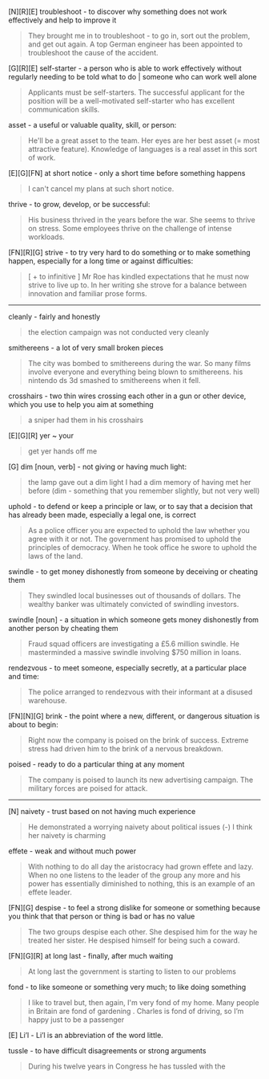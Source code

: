 [N][R][E] troubleshoot - to discover why something does not work effectively and help to improve it
> They brought me in to troubleshoot - to go in, sort out the problem, and get out again.
> A top German engineer has been appointed to troubleshoot the cause of the accident.

[G][R][E] self-starter -  a person who is able to work effectively without regularly needing to be told what to do | someone who can work well alone
> Applicants must be self-starters.
> The successful applicant for the position will be a well-motivated self-starter who has excellent communication skills.

asset - a useful or valuable quality, skill, or person:
> He'll be a great asset to the team.
> Her eyes are her best asset (= most attractive feature).
> Knowledge of languages is a real asset in this sort of work.

[E][G][FN] at short notice - only a short time before something happens
> I can't cancel my plans at such short notice.

thrive - to grow, develop, or be successful:
> His business thrived in the years before the war.
> She seems to thrive on stress.
> Some employees thrive on the challenge of intense workloads.

[FN][R][G] strive - to try very hard to do something or to make something happen, especially for a long time or against difficulties:
> [ + to infinitive ] Mr Roe has kindled expectations that he must now strive to live up to.
> In her writing she strove for a balance between innovation and familiar prose forms.

--- 
cleanly - fairly and honestly
> the election campaign was not conducted very cleanly

smithereens - a lot of very small broken pieces
> The city was bombed to smithereens during the war.
> So many films involve everyone and everything being blown to smithereens.
> his nintendo ds 3d smashed to smithereens when it fell.

crosshairs - two thin wires crossing each other in a gun or other device, which you use to help you aim at something
> a sniper had them in his crosshairs

[E][G][R] yer ~ your
> get yer hands off me

[G] dim [noun, verb] - not giving or having much light:
> the lamp gave out a dim light
> I had a dim memory of having met her before (dim - something that you remember slightly, but not very well)

uphold - to defend or keep a principle or law, or to say that a decision that has already been made, especially a legal one, is correct
> As a police officer you are expected to uphold the law whether you agree with it or not.
> The government has promised to uphold the principles of democracy.
> When he took office he swore to uphold the laws of the land.

swindle - to get money dishonestly from someone by deceiving or cheating them
> They swindled local businesses out of thousands of dollars.
> The wealthy banker was ultimately convicted of swindling investors.

swindle [noun] - a situation in which someone gets money dishonestly from another person by cheating them
> Fraud squad officers are investigating a £5.6 million swindle.
> He masterminded a massive swindle involving $750 million in loans. 

rendezvous - to meet someone, especially secretly, at a particular place and time:
> The police arranged to rendezvous with their informant at a disused warehouse.

[FN][N][G] brink - the point where a new, different, or dangerous situation is about to begin:
> Right now the company is poised on the brink of success.
> Extreme stress had driven him to the brink of a nervous breakdown.

poised - ready to do a particular thing at any moment
> The company is poised to launch its new advertising campaign.
> The military forces are poised for attack.

--- 

[N] naivety - trust based on not having much experience
>  He demonstrated a worrying naivety about political issues (-)
>  I think her naivety is charming

effete - weak and without much power
> With nothing to do all day the aristocracy had grown effete and lazy.
> When no one listens to the leader of the group any more and his power has essentially diminished to nothing, this is an example of an effete leader.

[FN][G] despise - to feel a strong dislike for someone or something because you think that that person or thing is bad or has no value
> The two groups despise each other.
> She despised him for the way he treated her sister.
> He despised himself for being such a coward. 

[FN][G][R] at long last - finally, after much waiting
> At long last the government is starting to listen to our problems

fond - to like someone or something very much; to like doing something
> I like to travel but, then again, I'm very fond of my home.
> Many people in Britain are fond of gardening .
> Charles is fond of driving, so I’m happy just to be a passenger

[E] Li’l - Li’l is an abbreviation of the word little.

tussle - to have difficult disagreements or strong arguments
> During his twelve years in Congress he has tussled with the
